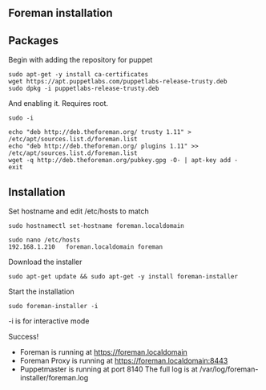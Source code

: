 ## Foreman installation


## Packages
Begin with adding the repository for puppet

	sudo apt-get -y install ca-certificates
	wget https://apt.puppetlabs.com/puppetlabs-release-trusty.deb
	sudo dpkg -i puppetlabs-release-trusty.deb

And enabling it. Requires root. 

	sudo -i

	echo "deb http://deb.theforeman.org/ trusty 1.11" > /etc/apt/sources.list.d/foreman.list
	echo "deb http://deb.theforeman.org/ plugins 1.11" >> /etc/apt/sources.list.d/foreman.list
	wget -q http://deb.theforeman.org/pubkey.gpg -O- | apt-key add -
	exit

## Installation

Set hostname and edit /etc/hosts to match

	sudo hostnamectl set-hostname foreman.localdomain

	sudo nano /etc/hosts
	192.168.1.210   foreman.localdomain foreman
	
Download the installer
	
	sudo apt-get update && sudo apt-get -y install foreman-installer

Start the installation
	
	sudo foreman-installer -i

-i is for interactive mode
	

Success!
  * Foreman is running at https://foreman.localdomain
  * Foreman Proxy is running at https://foreman.localdomain:8443
  * Puppetmaster is running at port 8140
  The full log is at /var/log/foreman-installer/foreman.log
